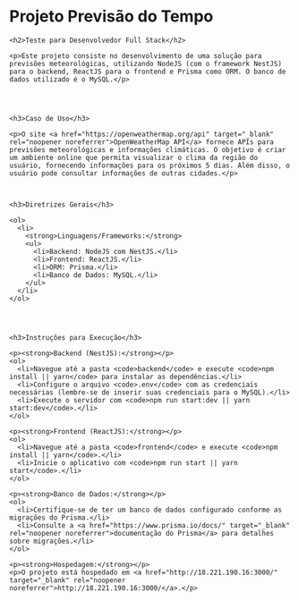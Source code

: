   <h1>Projeto Previsão do Tempo</h1>

    <h2>Teste para Desenvolvedor Full Stack</h2>

    <p>Este projeto consiste no desenvolvimento de uma solução para previsões meteorológicas, utilizando NodeJS (com o framework NestJS) para o backend, ReactJS para o frontend e Prisma como ORM. O banco de dados utilizado é o MySQL.</p>




    <h3>Caso de Uso</h3>

    <p>O site <a href="https://openweathermap.org/api" target="_blank" rel="noopener noreferrer">OpenWeatherMap API</a> fornece APIs para previsões meteorológicas e informações climáticas. O objetivo é criar um ambiente online que permita visualizar o clima da região do usuário, fornecendo informações para os próximos 5 dias. Além disso, o usuário pode consultar informações de outras cidades.</p>



    <h3>Diretrizes Gerais</h3>

    <ol>
      <li>
        <strong>Linguagens/Frameworks:</strong>
        <ul>
          <li>Backend: NodeJS com NestJS.</li>
          <li>Frontend: ReactJS.</li>
          <li>ORM: Prisma.</li>
          <li>Banco de Dados: MySQL.</li>
        </ul>
      </li>
    </ol>




    <h3>Instruções para Execução</h3>

    <p><strong>Backend (NestJS):</strong></p>
    <ol>
      <li>Navegue até a pasta <code>backend</code> e execute <code>npm install || yarn</code> para instalar as dependências.</li>
      <li>Configure o arquivo <code>.env</code> com as credenciais necessárias (lembre-se de inserir suas credenciais para o MySQL).</li>
      <li>Execute o servidor com <code>npm run start:dev || yarn start:dev</code>.</li>
    </ol>

    <p><strong>Frontend (ReactJS):</strong></p>
    <ol>
      <li>Navegue até a pasta <code>frontend</code> e execute <code>npm install || yarn</code>.</li>
      <li>Inicie o aplicativo com <code>npm run start || yarn start</code>.</li>
    </ol>

    <p><strong>Banco de Dados:</strong></p>
    <ol>
      <li>Certifique-se de ter um banco de dados configurado conforme as migrações do Prisma.</li>
      <li>Consulte a <a href="https://www.prisma.io/docs/" target="_blank" rel="noopener noreferrer">documentação do Prisma</a> para detalhes sobre migrações.</li>
    </ol>

    <p><strong>Hospedagem:</strong></p>
    <p>O projeto está hospedado em <a href="http://18.221.190.16:3000/" target="_blank" rel="noopener noreferrer">http://18.221.190.16:3000/</a>.</p>
